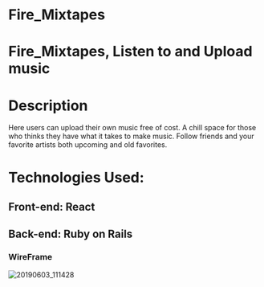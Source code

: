 # Fire_Mixtapes

# Fire_Mixtapes, Listen to and Upload music

# Description
  Here users can upload their own music free of cost. A chill space for those who thinks they have what it takes to make music. Follow friends and your favorite artists both upcoming and old favorites.
  
# Technologies Used: 
## Front-end: React
## Back-end: Ruby on Rails

### WireFrame
![20190603_111428](https://user-images.githubusercontent.com/44457545/58815484-ac8e4f00-85f5-11e9-96e9-fae870417e5e.jpg)
